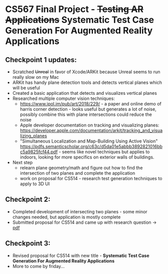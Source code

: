 #  CS567 Final Project - ~~Testing AR Applications~~ Systematic Test Case Generation For Augmented Reality Applications

## Checkpoint 1 updates:

* Scratched ~~Unreal~~ in favor of Xcode/ARKit because Unreal seems to run really slow on my Mac
* ARKit has handy plane detection tools and detects vertical planes which will be useful
* Created a basic application that detects and visualizes vertical planes
* Researched multiple computer vision techniques:
    * https://www.ipol.im/pub/art/2018/229/ - a paper and online demo of harris corner detection - looks useful but generates a lot of noise, possibly combine this with plane intersections could reduce the noise
    * Apple developer documentation on tracking and visualizing planes: https://developer.apple.com/documentation/arkit/tracking_and_visualizing_planes
    * "Simultaneous Localization
    and Map-Building Using Active Vision" https://pdfs.semanticscholar.org/c63c/d5da01e5abbb3892821016bbc5a9825fcf44.pdf - seems like novel techniques but applies to indoors, looking for more specifics on exterior walls of buildings.
* Next step
    * relearn plane geometry/math and figure out how to find the intersection of two planes and complete the application
    * work on proposal for CS514 - research test generation techniques to apply to 3D UI

## Checkpoint 2:

* Completed development of intersecting two planes - some minor changes needed, but application is mostly complete
* Submitted proposal for CS514 and came up with research question -> [pdf](https://github.com/csu-hci-projects/Testing-AR-Applications/blob/master/CS514_PROPOSAL.pdf)

## Checkpoint 3:

* Revised proposal for CS514 with new title - **Systematic Test Case Generation For Augmented Reality Applications**
* More to come by friday...

